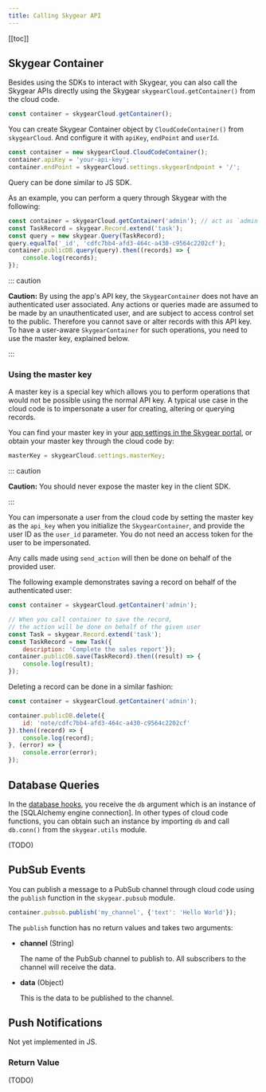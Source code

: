 ```yaml
---
title: Calling Skygear API
---
```


[[toc]]


## Skygear Container

Besides using the SDKs to interact with Skygear,
you can also call the Skygear APIs directly using the Skygear
`skygearCloud.getContainer()` from the cloud code.

```javascript
const container = skygearCloud.getContainer();
```

You can create Skygear Container object by `CloudCodeContainer()`
from `skygearCloud`. And configure it with `apiKey`, `endPoint` and `userId`.

```javascript
const container = new skygearCloud.CloudCodeContainer();
container.apiKey = 'your-api-key';
container.endPoint = skygearCloud.settings.skygearEndpoint + '/';
```

Query can be done similar to JS SDK.

As an example, you can perform a query through Skygear with the following:

```javascript
const container = skygearCloud.getContainer('admin'); // act as `admin`
const TaskRecord = skygear.Record.extend('task');
const query = new skygear.Query(TaskRecord);
query.equalTo('_id', 'cdfc7bb4-afd3-464c-a430-c9564c2202cf');
container.publicDB.query(query).then((records) => {
	console.log(records);
});
```

::: caution

**Caution:** By using the app's API key, the `SkygearContainer`
does not have an authenticated user associated.
Any actions or queries made are assumed to be made by an
unauthenticated user, and are subject to access control set
to the public. Therefore you cannot save or alter records
with this API key. To have a user-aware `SkygearContainer`
for such operations, you need to use the master key, explained below.

:::

### Using the master key

A master key is a special key which allows you to perform operations
that would not be possible using the normal API key.
A typical use case in the cloud code is to impersonate a user for
creating, altering or querying records.

You can find your master key in your
[app settings in the Skygear portal][portal-app-settings],
or obtain your master key through the cloud code by:

```javascript
masterKey = skygearCloud.settings.masterKey;
```

::: caution

**Caution:** You should never expose the master key in the client SDK.

:::

You can impersonate a user from the cloud code by setting the master
key as the `api_key` when you initialize the `SkygearContainer`,
and provide the user ID as the `user_id` parameter. You do not
need an access token for the user to be impersonated.

Any calls made using `send_action` will then be done on behalf of
the provided user.

The following example demonstrates saving a record on behalf of
the authenticated user:

```javascript
const container = skygearCloud.getContainer('admin');

// When you call container to save the record,
// the action will be done on behalf of the given user
const Task = skygear.Record.extend('task');
const TaskRecord = new Task({
	description: 'Complete the sales report'});
container.publicDB.save(TaskRecord).then((result) => {
	console.log(result);
});
```

Deleting a record can be done in a similar fashion:

```javascript
const container = skygearCloud.getContainer('admin');

container.publicDB.delete({
	id: 'note/cdfc7bb4-afd3-464c-a430-c9564c2202cf'
}).then((record) => {
	console.log(record);
}, (error) => {
	console.error(error);
});
```


## Database Queries

In the [database hooks][doc-cloud-code-db-hooks], you receive the `db` argument
which is an instance of the [SQLAlchemy engine connection].
In other types of cloud code functions, 
you can obtain such an instance by importing `db` and call
`db.conn()` from the `skygear.utils` module.

(TODO)


## PubSub Events

You can publish a message to a PubSub channel through cloud code using
the `publish` function in the `skygear.pubsub` module.

```javascript
container.pubsub.publish('my_channel', {'text': 'Hello World'});
```

The `publish` function has no return values and takes two arguments:

- **channel** (String)

  The name of the PubSub channel to publish to.
  All subscribers to the channel will receive the data.

- **data** (Object)

  This is the data to be published to the channel.


## Push Notifications

Not yet implemented in JS.

### Return Value

(TODO)

[portal-app-settings]: https://portal.skygear.io/app/settings
[doc-cloud-code-db-hooks]: /guides/cloud-function/database-hooks/python/
[gcm]: https://developers.google.com/cloud-messaging/
[apns]: https://developer.apple.com/go/?id=push-notifications
